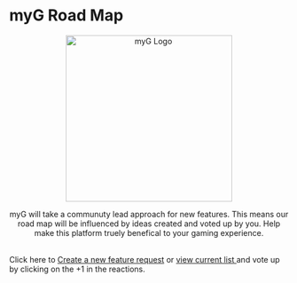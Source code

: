 # myG Road Map

<p align="center">
  <img alt="myG Logo" width="300px" src="https://mygame-media.s3.amazonaws.com/platform_images/Login+Screen/Card_Logo.svg" />
</p>

<p align="center">
  myG will take a communuty lead approach for new features. This means our road map will be influenced by ideas created and voted up by you. Help make this platform truely benefical to your gaming experience. <br><br>

Click here to <a title="Create a new feature request" href="https://github.com/myG_RoadMap/issues/new/choose"> Create a new feature request</a> or <a title="view current list" href="https://github.com/mraaz/myG_RoadMap/issues/new/choose">view current list </a>and vote up by clicking on the +1 in the reactions.
 
</p>
